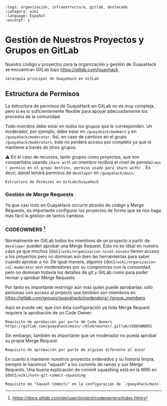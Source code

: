 ```{post} 2023-07-24
:tags: organización, infraestructura, gitlab, destacado
:category: wiki
:language: Español
:excerpt: 1
```

# Gestión de Nuestros Proyectos y Grupos en GitLab 

Nuestro código y proyectos para la organización y gestión de GuayaHack se encuentran GitLab bajo https://gitlab.com/guayhack. 


```{figure} infraestructura-gitlab.md-data/gitlab-group.png
Jerarquía principal de GuayaHack en GitLab
```

## Estructura de Permisos

La estructura de permisos de GuayaHack en GitLab no es muy compleja, pero si es lo suficientemente flexible para apoyar adecuadamente los procesos de la comunidad.

Todo miembro debe estar en *todos* los grupos que le corresponden. Un moderador, por ejemplo, debe estar en `/guayahack/members` y en `/guayahack/moderator`. Así, en caso de cambios en el grupo `/guayahack/moderators`, éste no perderá acceso por completo ya que lo mantiene a través de otros grupos. 

⚠️  En el caso de recursos, tanto grupos como proyectos, que son compartidos usando `share with` un miembro recibirá el nivel de permiso `max ( permiso en el grupo destino, permiso usado para share with) `. Es decir, daniel tendrá permisos de `developer` en `/guayahack/main`. 

```{figure} infraestructura-gitlab.md-data/gitlab-guayahack-permission-structure.png
Estructura de Permisos en GitLab/GuayaHack
```

### Gestión de Merge Requests

Ya que casi todo en GuayaHack occurre através de código y Merge Requests, es importante configurar los proyectos de forma que se nos haga más fácil la gestión de tantos cambios.

### CODEOWNERS [^GITLABDOCSCODEOWNERS]
[^GITLABDOCSCODEOWNERS]:https://docs.gitlab.com/ee/user/project/codeowners/index.html

Normalmente en GitLab todos los miembros de un proyecto a partir de `developer` pueden aprobar una Merge Request. Ésto no es ideal en nuestro caso ya que muchos {doc}`/wiki/organizacion-nivel-novato` tienen acceso a los proyectos pero no dominan aún bien las herramientas para saber cuando aprobar o no. De igual manera, algunos {doc}`/wiki/organizacion-rol-moderator` son moderadores por su compromiso con la comunidad, pero no dominan todavía los detalles de git y GitLab como para poder revisar y aprobar Merge Requests.

Por tanto es importante restringir aún más quien puede aprobarlas: sólo personas con acceso al projecto que *tambien* son miembros en https://gitlab.com/groups/guayahack/moderators/-/group_members

Aqui se puede ver, que con ésta configuración ya toda Merge Request requiere la aprobación de un Code Owner:

```{figure} infraestructura-gitlab.md-data/gitlab-project-require-code-owners-approval.png
Requisito de aprobación por parte de Code Owners https://gitlab.com/guayahack/main/-/blob/master/.gitlab/CODEOWNERS
```

Sin embargo, también es importante que un moderador no pueda aprobar su propia Merge Request:


```{figure} infraestructura-gitlab.md-data/gitlab-merge-request-required-approval-different-author.png
Requisito de aprobación por parte de alguien diferente al autor
```

En cuanto a mantener nuestros proyectos ordenados y su historia limpia, siempre le hacemos "squash" a los commits de ramas y sus Merge Requests. Una buena explicación de commit squashing está en la WIKI en {doc}`/wiki/note-git-commit-squashing`

```{figure} infraestructura-gitlab.md-data/gitlab-project-require-squash-commits.png
Requisito de "Squash Commits" en la configuración de `/guayahack/main`
```








